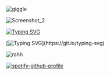 ![giggle](https://64.media.tumblr.com/140c225d93f8031c415a6730a450fabb/a1991c2ceb59554c-ff/s1280x1920/c1e39a8b373e5d1ddebffe8c6436a8e9f35862ac.pnj)

![Screenshot_2](https://i.postimg.cc/K8F4cbnB/5c53fbca-d29d-4bd7-aba7-9aeaca9b49aa.jpg)

[![Typing SVG](https://readme-typing-svg.demolab.com?font=Fredoka+One&duration=1200&pause=690&color=FDDD77&width=435&lines=Why+don't+you+sit+right+down+and+%E2%80%94;Stay+awhile+%3F+(%E2%81%A0%C2%A0%E2%81%A0%E2%97%9C%E2%81%A0%E2%80%BF%E2%81%A0%E2%97%9D%E2%81%A0%C2%A0%E2%81%A0)%E2%81%A0%E2%99%A1;We+like+the+same+things+and+I+%E2%80%94;Like+your+style+!+(%E2%81%A0%C2%A0%E2%81%A0%EA%88%8D%E2%81%A0%E1%B4%97%E2%81%A0%EA%88%8D%E2%81%A0))](https://git.io/typing-svg)

[![Typing SVG](https://readme-typing-svg.demolab.com?font=Fredoka+One&duration=2200&pause=1000&color=FDDD7729&width=435&lines=Read+rentry+!+(%E2%81%A0*%E2%81%A0%C2%B4%E2%81%A0%CF%89%E2%81%A0%EF%BD%80%E2%81%A0*%E2%81%A0))](https://git.io/typing-svg)

![rahh](https://64.media.tumblr.com/29145ff8892c78614320d8c878152c35/212d556ddc6cae61-70/s640x960/095ad7bb926ba7e42a88a5da21659a0c10d54a90.pnj)

[![spotify-github-profile](https://spotify-github-profile.kittinanx.com/api/view?uid=31m7nqeleknfajiyiw3ntxv6egqi&cover_image=false&theme=default&show_offline=false&background_color=121212&interchange=true&bar_color_cover=false)](https://spotify-github-profile.kittinanx.com/api/view?uid=31m7nqeleknfajiyiw3ntxv6egqi&redirect=true)
